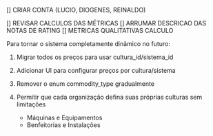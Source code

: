 [] CRIAR CONTA (LUCIO, DIOGENES, REINALDO)

[] REVISAR CALCULOS DAS MÉTRICAS
[] ARRUMAR DESCRICAO DAS NOTAS DE RATING
[] METRICAS QUALITATIVAS CALCULO



Para tornar o sistema completamente dinâmico no futuro:
1. Migrar todos os preços para usar cultura_id/sistema_id
2. Adicionar UI para configurar preços por cultura/sistema
3. Remover o enum commodity_type gradualmente
4. Permitir que cada organização defina suas próprias culturas sem limitações

    - Máquinas e Equipamentos
    - Benfeitorias e Instalações
